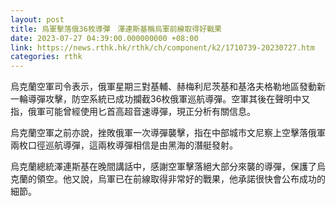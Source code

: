 ```yaml
---
layout: post
title: 烏軍擊落俄36枚導彈　澤連斯基稱烏軍前線取得好戰果
date: 2023-07-27 04:39:00.000000000 +08:00
link: https://news.rthk.hk/rthk/ch/component/k2/1710739-20230727.htm
categories: rthk
---
```


烏克蘭空軍司令表示，俄軍星期三對基輔、赫梅利尼茨基和基洛夫格勒地區發動新一輪導彈攻擊，防空系統已成功攔截36枚俄軍巡航導彈。空軍其後在聲明中又指，俄軍可能曾經使用匕首高超音速導彈，現正分析有關信息。

烏克蘭空軍之前亦說，挫敗俄軍一次導彈襲擊，指在中部城市文尼察上空擊落俄軍兩枚口徑巡航導彈，這兩枚導彈相信是由黑海的潛艇發射。

烏克蘭總統澤連斯基在晚間講話中，感謝空軍擊落絕大部分來襲的導彈，保護了烏克蘭的領空。他又說，烏軍已在前線取得非常好的戰果，他承諾很快會公布成功的細節。
